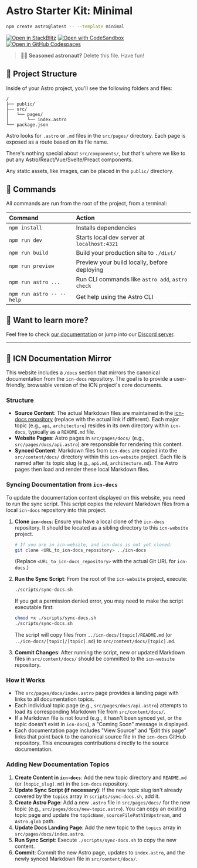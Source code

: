 # Astro Starter Kit: Minimal

```sh
npm create astro@latest -- --template minimal
```

[![Open in StackBlitz](https://developer.stackblitz.com/img/open_in_stackblitz.svg)](https://stackblitz.com/github/withastro/astro/tree/latest/examples/minimal)
[![Open with CodeSandbox](https://assets.codesandbox.io/github/button-edit-lime.svg)](https://codesandbox.io/p/sandbox/github/withastro/astro/tree/latest/examples/minimal)
[![Open in GitHub Codespaces](https://github.com/codespaces/badge.svg)](https://codespaces.new/withastro/astro?devcontainer_path=.devcontainer/minimal/devcontainer.json)

> 🧑‍🚀 **Seasoned astronaut?** Delete this file. Have fun!

## 🚀 Project Structure

Inside of your Astro project, you'll see the following folders and files:

```text
/
├── public/
├── src/
│   └── pages/
│       └── index.astro
└── package.json
```

Astro looks for `.astro` or `.md` files in the `src/pages/` directory. Each page is exposed as a route based on its file name.

There's nothing special about `src/components/`, but that's where we like to put any Astro/React/Vue/Svelte/Preact components.

Any static assets, like images, can be placed in the `public/` directory.

## 🧞 Commands

All commands are run from the root of the project, from a terminal:

| Command                   | Action                                           |
| :------------------------ | :----------------------------------------------- |
| `npm install`             | Installs dependencies                            |
| `npm run dev`             | Starts local dev server at `localhost:4321`      |
| `npm run build`           | Build your production site to `./dist/`          |
| `npm run preview`         | Preview your build locally, before deploying     |
| `npm run astro ...`       | Run CLI commands like `astro add`, `astro check` |
| `npm run astro -- --help` | Get help using the Astro CLI                     |

## 👀 Want to learn more?

Feel free to check [our documentation](https://docs.astro.build) or jump into our [Discord server](https://astro.build/chat).

---

## 📄 ICN Documentation Mirror

This website includes a `/docs` section that mirrors the canonical documentation from the `icn-docs` repository. The goal is to provide a user-friendly, browsable version of the ICN project's core documents.

### Structure

-   **Source Content**: The actual Markdown files are maintained in the [icn-docs repository](https://github.com/intercoopnet/icn-docs) (replace with the actual link if different). Each major topic (e.g., `api`, `architecture`) resides in its own directory within `icn-docs`, typically as a `README.md` file.
-   **Website Pages**: Astro pages in `src/pages/docs/` (e.g., `src/pages/docs/api.astro`) are responsible for rendering this content.
-   **Synced Content**: Markdown files from `icn-docs` are copied into the `src/content/docs/` directory within this `icn-website` project. Each file is named after its topic slug (e.g., `api.md`, `architecture.md`). The Astro pages then load and render these local Markdown files.

### Syncing Documentation from `icn-docs`

To update the documentation content displayed on this website, you need to run the sync script. This script copies the relevant Markdown files from a local `icn-docs` repository into this project.

1.  **Clone `icn-docs`**: Ensure you have a local clone of the `icn-docs` repository. It should be located as a sibling directory to this `icn-website` project.
    ```bash
    # If you are in icn-website, and icn-docs is not yet cloned:
    git clone <URL_to_icn-docs_repository> ../icn-docs 
    ```
    (Replace `<URL_to_icn-docs_repository>` with the actual Git URL for `icn-docs`.)

2.  **Run the Sync Script**: From the root of the `icn-website` project, execute:
    ```bash
    ./scripts/sync-docs.sh
    ```
    If you get a permission denied error, you may need to make the script executable first:
    ```bash
    chmod +x ./scripts/sync-docs.sh
    ./scripts/sync-docs.sh
    ```

    The script will copy files from `../icn-docs/[topic]/README.md` (or `../icn-docs/[topic]/[topic].md`) to `src/content/docs/[topic].md`.

3.  **Commit Changes**: After running the script, new or updated Markdown files in `src/content/docs/` should be committed to the `icn-website` repository.

### How it Works

-   The `src/pages/docs/index.astro` page provides a landing page with links to all documentation topics.
-   Each individual topic page (e.g., `src/pages/docs/api.astro`) attempts to load its corresponding Markdown file from `src/content/docs/`.
-   If a Markdown file is not found (e.g., it hasn't been synced yet, or the topic doesn't exist in `icn-docs`), a "Coming Soon" message is displayed.
-   Each documentation page includes "View Source" and "Edit this page" links that point back to the canonical source file in the `icn-docs` GitHub repository. This encourages contributions directly to the source documentation.

### Adding New Documentation Topics

1.  **Create Content in `icn-docs`**: Add the new topic directory and `README.md` (or `[topic_slug].md`) in the `icn-docs` repository.
2.  **Update Sync Script (if necessary)**: If the new topic slug isn't already covered by the `topics` array in `scripts/sync-docs.sh`, add it.
3.  **Create Astro Page**: Add a new `.astro` file in `src/pages/docs/` for the new topic (e.g., `src/pages/docs/new-topic.astro`). You can copy an existing topic page and update the `topicName`, `sourceFilePathInUpstream`, and `Astro.glob` path.
4.  **Update Docs Landing Page**: Add the new topic to the `topics` array in `src/pages/docs/index.astro`.
5.  **Run Sync Script**: Execute `./scripts/sync-docs.sh` to copy the new content.
6.  **Commit**: Commit the new Astro page, updates to `index.astro`, and the newly synced Markdown file in `src/content/docs/`.
